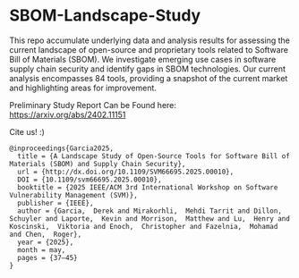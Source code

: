 # SBOM-Landscape-Study
This repo accumulate underlying data and analysis results for assessing the current landscape of open-source and proprietary tools related to Software Bill of Materials (SBOM). We investigate emerging use cases in software supply chain security and identify gaps in SBOM technologies. Our current analysis encompasses 84 tools, providing a snapshot of the current market and highlighting areas for improvement.

Preliminary Study Report Can be Found here:
https://arxiv.org/abs/2402.11151

Cite us! :)
```
@inproceedings{Garcia2025,
  title = {A Landscape Study of Open-Source Tools for Software Bill of Materials (SBOM) and Supply Chain Security},
  url = {http://dx.doi.org/10.1109/SVM66695.2025.00010},
  DOI = {10.1109/svm66695.2025.00010},
  booktitle = {2025 IEEE/ACM 3rd International Workshop on Software Vulnerability Management (SVM)},
  publisher = {IEEE},
  author = {Garcia,  Derek and Mirakorhli,  Mehdi Tarrit and Dillon,  Schuyler and Laporte,  Kevin and Morrison,  Matthew and Lu,  Henry and Koscinski,  Viktoria and Enoch,  Christopher and Fazelnia,  Mohamad and Chen,  Roger},
  year = {2025},
  month = may,
  pages = {37–45}
}
```
